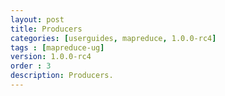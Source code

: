 ```yaml
---
layout: post
title: Producers
categories: [userguides, mapreduce, 1.0.0-rc4]
tags : [mapreduce-ug]
version: 1.0.0-rc4
order : 3
description: Producers.
---
```

